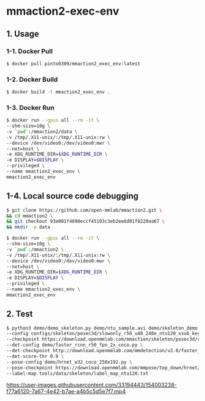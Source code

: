 # mmaction2-exec-env


## 1. Usage
### 1-1. Docker Pull
```bash
$ docker pull pinto0309/mmaction2_exec_env:latest
```
### 1-2. Docker Build
```bash
$ docker build -t mmaction2_exec_env .
```

### 1-3. Docker Run
```bash
$ docker run --gpus all --rm -it \
--shm-size=10g \
-v `pwd`:/mmaction2/data \
-v /tmp/.X11-unix/:/tmp/.X11-unix:rw \
--device /dev/video0:/dev/video0:mwr \
--net=host \
-e XDG_RUNTIME_DIR=$XDG_RUNTIME_DIR \
-e DISPLAY=$DISPLAY \
--privileged \
--name mmaction2_exec_env \
mmaction2_exec_env
```

## 1-4. Local source code debugging
```bash
$ git clone https://github.com/open-mmlab/mmaction2.git \
&& cd mmaction2 \
&& git checkout 93e001f4898eccf45103c3eb2ee6d01f8220aa67 \
&& mkdir -p data

$ docker run --gpus all --rm -it \
--shm-size=10g \
-v `pwd`:/mmaction2 \
-v /tmp/.X11-unix/:/tmp/.X11-unix:rw \
--device /dev/video0:/dev/video0:mwr \
--net=host \
-e XDG_RUNTIME_DIR=$XDG_RUNTIME_DIR \
-e DISPLAY=$DISPLAY \
--privileged \
--name mmaction2_exec_env \
mmaction2_exec_env
```

## 2. Test
```bash
$ python3 demo/demo_skeleton.py demo/ntu_sample.avi demo/skeleton_demo.mp4 \
--config configs/skeleton/posec3d/slowonly_r50_u48_240e_ntu120_xsub_keypoint.py \
--checkpoint https://download.openmmlab.com/mmaction/skeleton/posec3d/slowonly_r50_u48_240e_ntu120_xsub_keypoint/slowonly_r50_u48_240e_ntu120_xsub_keypoint-6736b03f.pth \
--det-config demo/faster_rcnn_r50_fpn_2x_coco.py \
--det-checkpoint http://download.openmmlab.com/mmdetection/v2.0/faster_rcnn/faster_rcnn_r50_fpn_2x_coco/faster_rcnn_r50_fpn_2x_coco_bbox_mAP-0.384_20200504_210434-a5d8aa15.pth \
--det-score-thr 0.9 \
--pose-config demo/hrnet_w32_coco_256x192.py \
--pose-checkpoint https://download.openmmlab.com/mmpose/top_down/hrnet/hrnet_w32_coco_256x192-c78dce93_20200708.pth \
--label-map tools/data/skeleton/label_map_ntu120.txt
```
https://user-images.githubusercontent.com/33194443/154003238-f77a6120-7a67-4e42-b7ae-a4b5c5d5e7f7.mp4


